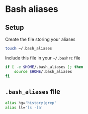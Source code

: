 # Bash aliases

## Setup

Create the file storing your aliases

```bash
touch ~/.bash_aliases
```

Include this file in your `~/.bashrc` file

```bash
if [ -e $HOME/.bash_aliases ]; then
    source $HOME/.bash_aliases
fi
```

## `.bash_aliases` file

```bash
alias hg='history|grep'
alias ll='ls -la'
```
